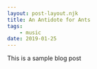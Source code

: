```yaml
---
layout: post-layout.njk
title: An Antidote for Ants
tags: 
    - music
date: 2019-01-25
---
```


This is a sample blog post
